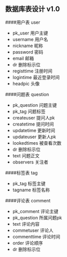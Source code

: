 ## 数据库表设计  v1.0

####用户表  user
* pk_user    用户主键
* username   用户名
* nickname   昵称
* password   密码
* email      邮箱
* dr         删除标示位
* registtime 注册时间
* logintime  最近登录时间
* headpic    头像


####问题表   question

* pk_question  问题主键
* pk_tag          问题标签
* createuser      提问人pk
* createtime   提问时间
* updatetime   更新时间
* updateuser   更新人pk
* lookedtimes  被查看次数
* dr           删除标示位
* text         问题正文
* observers    关注者

####标签表   tag

* pk_tag      标签主键
* tagname     标签名称


####评论表  comment

* pk_comment  评论主键
* pk_question 所属问题pk
* text        评论内容
* commetuser  评论人
* commenttime 评论时间
* order       评论顺序
* dr          删除标示位